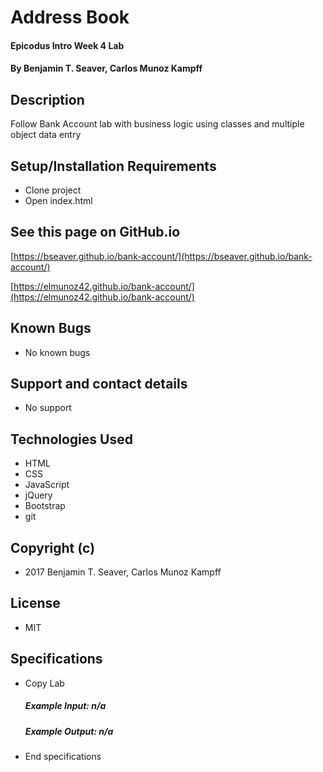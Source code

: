 # Address Book

#### Epicodus Intro Week 4 Lab

#### By Benjamin T. Seaver, Carlos Munoz Kampff

## Description

Follow Bank Account lab with business logic using classes and multiple object data entry

## Setup/Installation Requirements
* Clone project
* Open index.html

## See this page on GitHub.io
[https://bseaver.github.io/bank-account/](https://bseaver.github.io/bank-account/)

[https://elmunoz42.github.io/bank-account/](https://elmunoz42.github.io/bank-account/)

## Known Bugs
* No known bugs

## Support and contact details
* No support

## Technologies Used
* HTML
* CSS
* JavaScript
* jQuery
* Bootstrap
* git

## Copyright (c)
* 2017 Benjamin T. Seaver, Carlos Munoz Kampff

## License
* MIT

## Specifications
* Copy Lab
  ##### Example Input: n/a
  ##### Example Output: n/a

* End specifications
